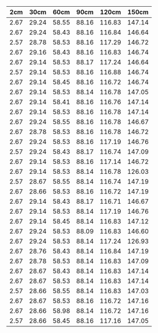 2cm | 30cm | 60cm | 90cm | 120cm | 150cm
------------ | ------------ | ------------ | ------------ | ------------ | ------------ 
 2.67 | 29.24 | 58.55 | 88.16 | 116.83 | 147.14
 2.67 | 29.24 | 58.43 | 88.16 | 116.84 | 146.64
 2.57 | 28.78 | 58.53 | 88.16 | 117.29 | 146.72
 2.67 | 29.16 | 58.43 | 88.16 | 116.83 | 146.74
 2.67 | 29.14 | 58.53 | 88.17 | 117.24 | 146.64
 2.57 | 29.14 | 58.53 | 88.16 | 116.88 | 146.74
 2.67 | 29.14 | 58.45 | 88.16 | 116.72 | 146.74
 2.67 | 29.14 | 58.53 | 88.14 | 116.78 | 147.05
 2.67 | 29.14 | 58.41 | 88.16 | 116.76 | 147.14
 2.67 | 29.14 | 58.53 | 88.16 | 116.78 | 147.14
 2.67 | 29.24 | 58.55 | 88.16 | 116.78 | 146.67
 2.67 | 28.78 | 58.53 | 88.16 | 116.78 | 146.72
 2.67 | 29.24 | 58.53 | 88.16 | 117.19 | 146.76
 2.57 | 29.24 | 58.43 | 88.17 | 116.74 | 147.09
 2.67 | 29.14 | 58.53 | 88.16 | 117.14 | 146.72
 2.67 | 29.14 | 58.53 | 88.14 | 116.78 | 126.03
 2.57 | 28.67 | 58.55 | 88.14 | 116.74 | 147.19
 2.67 | 28.66 | 58.53 | 88.16 | 116.72 | 147.19
 2.67 | 29.14 | 58.43 | 88.17 | 116.71 | 146.67
 2.67 | 29.14 | 58.53 | 88.14 | 117.19 | 146.76
 2.67 | 29.14 | 58.45 | 88.14 | 116.83 | 147.12
 2.67 | 29.24 | 58.53 | 88.09 | 116.83 | 146.60
 2.67 | 29.24 | 58.53 | 88.14 | 117.24 | 126.93
 2.67 | 28.76 | 58.43 | 88.14 | 116.84 | 147.19
 2.67 | 28.78 | 58.53 | 88.14 | 116.83 | 147.09
 2.67 | 28.67 | 58.43 | 88.14 | 116.83 | 147.14
 2.67 | 28.67 | 58.53 | 88.14 | 116.83 | 147.14
 2.57 | 28.66 | 58.55 | 88.14 | 116.83 | 147.03
 2.67 | 28.67 | 58.53 | 88.16 | 116.72 | 147.16
 2.67 | 28.66 | 58.98 | 88.14 | 116.72 | 147.16
 2.57 | 28.66 | 58.45 | 88.16 | 117.16 | 147.05











 


 

 

